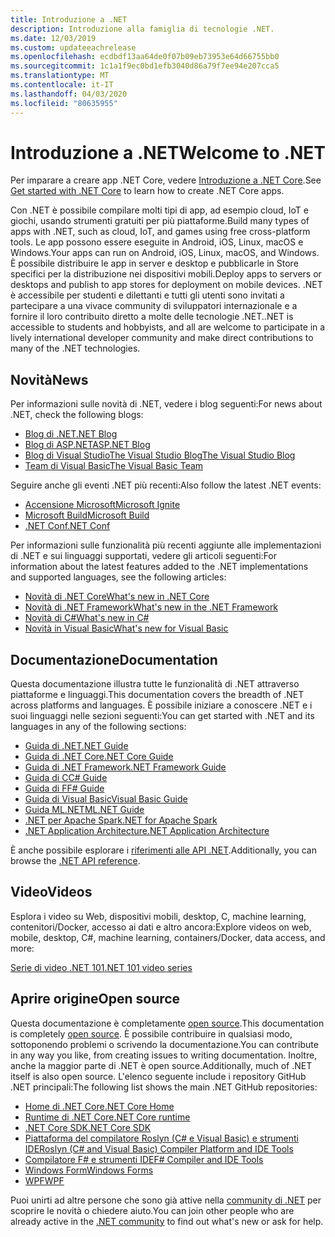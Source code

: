 ```yaml
---
title: Introduzione a .NET
description: Introduzione alla famiglia di tecnologie .NET.
ms.date: 12/03/2019
ms.custom: updateeachrelease
ms.openlocfilehash: ecdbdf13aa64de0f07b09eb73953e64d66755bb0
ms.sourcegitcommit: 1c1a1f9ec0bd1efb3040d86a79f7ee94e207cca5
ms.translationtype: MT
ms.contentlocale: it-IT
ms.lasthandoff: 04/03/2020
ms.locfileid: "80635955"
---
```

# <a name="welcome-to-net"></a><span data-ttu-id="008f2-103">Introduzione a .NET</span><span class="sxs-lookup"><span data-stu-id="008f2-103">Welcome to .NET</span></span>

<span data-ttu-id="008f2-104">Per imparare a creare app .NET Core, vedere [Introduzione a .NET Core](core/get-started.md).</span><span class="sxs-lookup"><span data-stu-id="008f2-104">See [Get started with .NET Core](core/get-started.md) to learn how to create .NET Core apps.</span></span>

<span data-ttu-id="008f2-105">Con .NET è possibile compilare molti tipi di app, ad esempio cloud, IoT e giochi, usando strumenti gratuiti per più piattaforme.</span><span class="sxs-lookup"><span data-stu-id="008f2-105">Build many types of apps with .NET, such as cloud, IoT, and games using free cross-platform tools.</span></span> <span data-ttu-id="008f2-106">Le app possono essere eseguite in Android, iOS, Linux, macOS e Windows.</span><span class="sxs-lookup"><span data-stu-id="008f2-106">Your apps can run on Android, iOS, Linux, macOS, and Windows.</span></span> <span data-ttu-id="008f2-107">È possibile distribuire le app in server e desktop e pubblicarle in Store specifici per la distribuzione nei dispositivi mobili.</span><span class="sxs-lookup"><span data-stu-id="008f2-107">Deploy apps to servers or desktops and publish to app stores for deployment on mobile devices.</span></span> <span data-ttu-id="008f2-108">.NET è accessibile per studenti e dilettanti e tutti gli utenti sono invitati a partecipare a una vivace community di sviluppatori internazionale e a fornire il loro contribuito diretto a molte delle tecnologie .NET.</span><span class="sxs-lookup"><span data-stu-id="008f2-108">.NET is accessible to students and hobbyists, and all are welcome to participate in a lively international developer community and make direct contributions to many of the .NET technologies.</span></span>

## <a name="news"></a><span data-ttu-id="008f2-109">Novità</span><span class="sxs-lookup"><span data-stu-id="008f2-109">News</span></span>

<span data-ttu-id="008f2-110">Per informazioni sulle novità di .NET, vedere i blog seguenti:</span><span class="sxs-lookup"><span data-stu-id="008f2-110">For news about .NET, check the following blogs:</span></span>

- [<span data-ttu-id="008f2-111">Blog di .NET</span><span class="sxs-lookup"><span data-stu-id="008f2-111">.NET Blog</span></span>](https://devblogs.microsoft.com/dotnet/)
- [<span data-ttu-id="008f2-112">Blog di ASP.NET</span><span class="sxs-lookup"><span data-stu-id="008f2-112">ASP.NET Blog</span></span>](https://devblogs.microsoft.com/aspnet/)
- [<span data-ttu-id="008f2-113">Blog di Visual StudioThe Visual Studio Blog</span><span class="sxs-lookup"><span data-stu-id="008f2-113">The Visual Studio Blog</span></span>](https://devblogs.microsoft.com/visualstudio/)
- [<span data-ttu-id="008f2-114">Team di Visual Basic</span><span class="sxs-lookup"><span data-stu-id="008f2-114">The Visual Basic Team</span></span>](https://devblogs.microsoft.com/vbteam/)

<span data-ttu-id="008f2-115">Seguire anche gli eventi .NET più recenti:</span><span class="sxs-lookup"><span data-stu-id="008f2-115">Also follow the latest .NET events:</span></span>

- [<span data-ttu-id="008f2-116">Accensione Microsoft</span><span class="sxs-lookup"><span data-stu-id="008f2-116">Microsoft Ignite</span></span>](https://www.microsoft.com/ignite)
- [<span data-ttu-id="008f2-117">Microsoft Build</span><span class="sxs-lookup"><span data-stu-id="008f2-117">Microsoft Build</span></span>](https://www.microsoft.com/build)
- [<span data-ttu-id="008f2-118">.NET Conf</span><span class="sxs-lookup"><span data-stu-id="008f2-118">.NET Conf</span></span>](https://www.dotnetconf.net/)

<span data-ttu-id="008f2-119">Per informazioni sulle funzionalità più recenti aggiunte alle implementazioni di .NET e sui linguaggi supportati, vedere gli articoli seguenti:</span><span class="sxs-lookup"><span data-stu-id="008f2-119">For information about the latest features added to the .NET implementations and supported languages, see the following articles:</span></span>

- [<span data-ttu-id="008f2-120">Novità di .NET Core</span><span class="sxs-lookup"><span data-stu-id="008f2-120">What's new in .NET Core</span></span>](core/whats-new/index.md)
- [<span data-ttu-id="008f2-121">Novità di .NET Framework</span><span class="sxs-lookup"><span data-stu-id="008f2-121">What's new in the .NET Framework</span></span>](framework/whats-new/index.md)
- [<span data-ttu-id="008f2-122">Novità di C#</span><span class="sxs-lookup"><span data-stu-id="008f2-122">What's new in C#</span></span>](csharp/whats-new/index.md)
- [<span data-ttu-id="008f2-123">Novità in Visual Basic</span><span class="sxs-lookup"><span data-stu-id="008f2-123">What's new for Visual Basic</span></span>](visual-basic/getting-started/whats-new.md)

## <a name="documentation"></a><span data-ttu-id="008f2-124">Documentazione</span><span class="sxs-lookup"><span data-stu-id="008f2-124">Documentation</span></span>

<span data-ttu-id="008f2-125">Questa documentazione illustra tutte le funzionalità di .NET attraverso piattaforme e linguaggi.</span><span class="sxs-lookup"><span data-stu-id="008f2-125">This documentation covers the breadth of .NET across platforms and languages.</span></span> <span data-ttu-id="008f2-126">È possibile iniziare a conoscere .NET e i suoi linguaggi nelle sezioni seguenti:</span><span class="sxs-lookup"><span data-stu-id="008f2-126">You can get started with .NET and its languages in any of the following sections:</span></span>

- [<span data-ttu-id="008f2-127">Guida di .NET</span><span class="sxs-lookup"><span data-stu-id="008f2-127">.NET Guide</span></span>](standard/index.yml)
- [<span data-ttu-id="008f2-128">Guida di .NET Core</span><span class="sxs-lookup"><span data-stu-id="008f2-128">.NET Core Guide</span></span>](core/index.yml)
- [<span data-ttu-id="008f2-129">Guida di .NET Framework</span><span class="sxs-lookup"><span data-stu-id="008f2-129">.NET Framework Guide</span></span>](framework/index.yml)
- [<span data-ttu-id="008f2-130">Guida di C</span><span class="sxs-lookup"><span data-stu-id="008f2-130">C# Guide</span></span>](csharp/index.yml)
- [<span data-ttu-id="008f2-131">Guida di F</span><span class="sxs-lookup"><span data-stu-id="008f2-131">F# Guide</span></span>](fsharp/index.yml)
- [<span data-ttu-id="008f2-132">Guida di Visual Basic</span><span class="sxs-lookup"><span data-stu-id="008f2-132">Visual Basic Guide</span></span>](visual-basic/index.yml)
- [<span data-ttu-id="008f2-133">Guida ML.NET</span><span class="sxs-lookup"><span data-stu-id="008f2-133">ML.NET Guide</span></span>](machine-learning/index.yml)
- [<span data-ttu-id="008f2-134">.NET per Apache Spark</span><span class="sxs-lookup"><span data-stu-id="008f2-134">.NET for Apache Spark</span></span>](spark/index.yml)
- [<span data-ttu-id="008f2-135">.NET Application Architecture</span><span class="sxs-lookup"><span data-stu-id="008f2-135">.NET Application Architecture</span></span>](architecture/index.yml)

<span data-ttu-id="008f2-136">È anche possibile esplorare i [riferimenti alle API .NET](/dotnet/api).</span><span class="sxs-lookup"><span data-stu-id="008f2-136">Additionally, you can browse the [.NET API reference](/dotnet/api).</span></span>

## <a name="videos"></a><span data-ttu-id="008f2-137">Video</span><span class="sxs-lookup"><span data-stu-id="008f2-137">Videos</span></span>

<span data-ttu-id="008f2-138">Esplora i video su Web, dispositivi mobili, desktop, C, machine learning, contenitori/Docker, accesso ai dati e altro ancora:</span><span class="sxs-lookup"><span data-stu-id="008f2-138">Explore videos on web, mobile, desktop, C#, machine learning, containers/Docker, data access, and more:</span></span>

[<span data-ttu-id="008f2-139">Serie di video .NET 101</span><span class="sxs-lookup"><span data-stu-id="008f2-139">.NET 101 video series</span></span>](https://dotnet.microsoft.com/learn/videos)

## <a name="open-source"></a><span data-ttu-id="008f2-140">Aprire origine</span><span class="sxs-lookup"><span data-stu-id="008f2-140">Open source</span></span>

<span data-ttu-id="008f2-141">Questa documentazione è completamente [open source](https://github.com/dotnet/docs).</span><span class="sxs-lookup"><span data-stu-id="008f2-141">This documentation is completely [open source](https://github.com/dotnet/docs).</span></span> <span data-ttu-id="008f2-142">È possibile contribuire in qualsiasi modo, sottoponendo problemi o scrivendo la documentazione.</span><span class="sxs-lookup"><span data-stu-id="008f2-142">You can contribute in any way you like, from creating issues to writing documentation.</span></span> <span data-ttu-id="008f2-143">Inoltre, anche la maggior parte di .NET è open source.</span><span class="sxs-lookup"><span data-stu-id="008f2-143">Additionally, much of .NET itself is also open source.</span></span> <span data-ttu-id="008f2-144">L'elenco seguente include i repository GitHub .NET principali:</span><span class="sxs-lookup"><span data-stu-id="008f2-144">The following list shows the main .NET GitHub repositories:</span></span>

- [<span data-ttu-id="008f2-145">Home di .NET Core</span><span class="sxs-lookup"><span data-stu-id="008f2-145">.NET Core Home</span></span>](https://github.com/dotnet/core)
- [<span data-ttu-id="008f2-146">Runtime di .NET Core</span><span class="sxs-lookup"><span data-stu-id="008f2-146">.NET Core runtime</span></span>](https://github.com/dotnet/runtime)
- [<span data-ttu-id="008f2-147">.NET Core SDK</span><span class="sxs-lookup"><span data-stu-id="008f2-147">.NET Core SDK</span></span>](https://github.com/dotnet/sdk)
- [<span data-ttu-id="008f2-148">Piattaforma del compilatore Roslyn (C# e Visual Basic) e strumenti IDE</span><span class="sxs-lookup"><span data-stu-id="008f2-148">Roslyn (C# and Visual Basic) Compiler Platform and IDE Tools</span></span>](https://github.com/dotnet/roslyn)
- [<span data-ttu-id="008f2-149">Compilatore F# e strumenti IDE</span><span class="sxs-lookup"><span data-stu-id="008f2-149">F# Compiler and IDE Tools</span></span>](https://github.com/dotnet/fsharp)
- [<span data-ttu-id="008f2-150">Windows Form</span><span class="sxs-lookup"><span data-stu-id="008f2-150">Windows Forms</span></span>](https://github.com/dotnet/winforms)
- [<span data-ttu-id="008f2-151">WPF</span><span class="sxs-lookup"><span data-stu-id="008f2-151">WPF</span></span>](https://github.com/dotnet/wpf)

<span data-ttu-id="008f2-152">Puoi unirti ad altre persone che sono già attive nella [community di .NET](https://dotnet.microsoft.com/platform/community) per scoprire le novità o chiedere aiuto.</span><span class="sxs-lookup"><span data-stu-id="008f2-152">You can join other people who are already active in the [.NET community](https://dotnet.microsoft.com/platform/community) to find out what's new or ask for help.</span></span>
